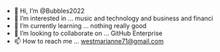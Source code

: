 - 👋 Hi, I’m @Bubbles2022
- 👀 I’m interested in ... music and technology and business and financi
- 🌱 I’m currently learning ... nothing really good
- 💞️ I’m looking to collaborate on ... GitHub Enterprise
- 📫 How to reach me ... westmarianne71@gmail.com

<!---
Bubbles2022/Bubbles2022 is a ✨ special ✨ repository because its `README.md` (this file) appears on your GitHub profile.
You can click the Preview link to take a look at your changes.
--->
